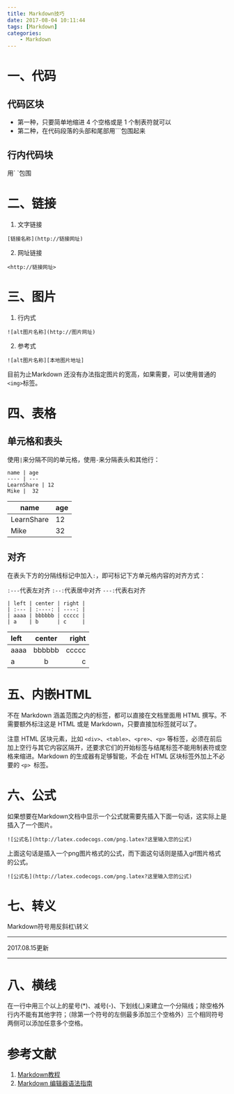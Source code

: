 ```yaml
---
title: Markdown技巧
date: 2017-08-04 10:11:44
tags: [Markdown]
categories: 
    - Markdown
---
```

# 一、代码
## 代码区块
- 第一种，只要简单地缩进 4 个空格或是 1 个制表符就可以
- 第二种，在代码段落的头部和尾部用\`\`\`包围起来

## 行内代码块
用\` \`包围

# 二、链接
1. 文字链接 
```
[链接名称](http://链接网址)
```

2. 网址链接 
```
<http://链接网址>
```

# 三、图片
1. 行内式
```
![alt图片名称](http://图片网址)
```

2. 参考式
```
![alt图片名称][本地图片地址]
```

目前为止Markdown 还没有办法指定图片的宽高，如果需要，可以使用普通的`<img>`标签。
<!--more-->
# 四、表格
## 单元格和表头
使用`|`来分隔不同的单元格，使用`-`来分隔表头和其他行：
```
name | age
---- | ---
LearnShare | 12
Mike |  32
```
name | age
---- | ---
LearnShare | 12
Mike |  32

## 对齐
在表头下方的分隔线标记中加入`:`，即可标记下方单元格内容的对齐方式：

`:---`代表左对齐
`:--:`代表居中对齐
`---:`代表右对齐
```
| left | center | right |
| :--- | :----: | ----: |
| aaaa | bbbbbb | ccccc |
| a    | b      | c     |
```
| left | center | right |
| :--- | :----: | ----: |
| aaaa | bbbbbb | ccccc |
| a    | b      | c     |

# 五、内嵌HTML
不在 Markdown 涵盖范围之内的标签，都可以直接在文档里面用 HTML 撰写。不需要额外标注这是 HTML 或是 Markdown，只要直接加标签就可以了。

注意 HTML 区块元素，比如 `<div>`、`<table>`、`<pre>`、`<p>` 等标签，必须在前后加上空行与其它内容区隔开，还要求它们的开始标签与结尾标签不能用制表符或空格来缩进。Markdown 的生成器有足够智能，不会在 HTML 区块标签外加上不必要的 `<p> `标签。
# 六、公式
如果想要在Markdown文档中显示一个公式就需要先插入下面一句话，这实际上是插入了一个图片。
```
![公式名](http://latex.codecogs.com/png.latex?这里输入您的公式)
```

上面这句话是插入一个png图片格式的公式，而下面这句话则是插入gif图片格式的公式。
```
![公式名](http://latex.codecogs.com/png.latex?这里输入您的公式)
```

# 七、转义
Markdown符号用反斜杠\\转义

______________
2017.08.15更新
______________

# 八、横线
在一行中用三个以上的星号(*)、减号(-)、下划线(_)来建立一个分隔线；除空格外行内不能有其他字符；（除第一个符号的左侧最多添加三个空格外）三个相同符号两侧可以添加任意多个空格。

# 参考文献
1. [Markdown教程](https://kennylee26.gitbooks.io/markdown/content/grammar/Inline-HTML.html)
2. [Markdown 编辑器语法指南](https://segmentfault.com/markdown#articleHeader7)
